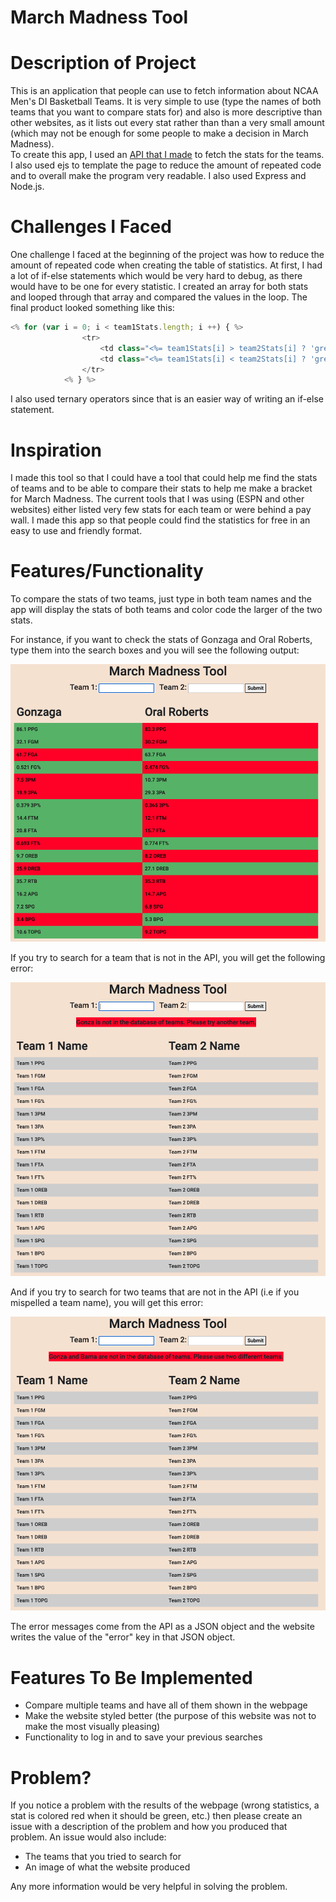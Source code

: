 # March Madness Tool

# Description of Project
This is an application that people can use to fetch information about NCAA Men's DI Basketball Teams. It is very simple to use (type the names of both teams that you want to compare stats for) and also is more descriptive than other websites, as it lists out every stat rather than than a very small amount (which may not be enough for some people to make a decision in March Madness).  
To create this app, I used an [API that I made](https://github.com/christian7974/College-Basketball-API) to fetch the stats for the teams. I also used ejs to template the page to reduce the amount of repeated code and to overall make the program very readable. I also used Express and Node.js.

# Challenges I Faced
One challenge I faced at the beginning of the project was how to reduce the amount of repeated code when creating the table of statistics. At first, I had a lot of if-else statements which would be very hard to debug, as there would have to be one for every statistic. I created an array for both stats and looped through that array and compared the values in the loop. The final product looked something like this:
```javascript
<% for (var i = 0; i < team1Stats.length; i ++) { %>
                <tr>
                    <td class="<%= team1Stats[i] > team2Stats[i] ? 'greater-value' : 'lesser-value'%>"><%= team1Stats[i] %> <%= statEndings[i] %></td>
                    <td class="<%= team1Stats[i] < team2Stats[i] ? 'greater-value' : 'lesser-value'%>"><%= team2Stats[i] %> <%= statEndings[i] %></td>
                </tr>
            <% } %>
```
I also used ternary operators since that is an easier way of writing an if-else statement.

# Inspiration
I made this tool so that I could have a tool that could help me find the stats of teams and to be able to compare their stats to help me make a bracket for March Madness. The current tools that I was using (ESPN and other websites) either listed very few stats for each team or were behind a pay wall. I made this app so that people could find the statistics for free in an easy to use and friendly format. 

# Features/Functionality
To compare the stats of two teams, just type in both team names and the app will display the stats of both teams and color code the larger of the two stats.   

For instance, if you want to check the stats of Gonzaga and Oral Roberts, type them into the search boxes and you will see the following output:  

![First example comparing Gonzaga and Oral Roberts](examples_folder/gonzaga_oral_roberts.png)


If you try to search for a team that is not in the API, you will get the following error:

![Second example with a team that is not in the database](examples_folder/wrong_team.png)

And if you try to search for two teams that are not in the API (i.e if you mispelled a team name), you will get this error:  

![Third example with teams that are not in the database](examples_folder/both_wrong_teams.png)

The error messages come from the API as a JSON object and the website writes the value of the "error" key in that JSON object.

# Features To Be Implemented
- Compare multiple teams and have all of them shown in the webpage
- Make the website styled better (the purpose of this website was not to make the most visually pleasing)
- Functionality to log in and to save your previous searches

# Problem?
If you notice a problem with the results of the webpage (wrong statistics, a stat is colored red when it should be green, etc.) then please create an issue with a description of the problem and how you produced that problem. An issue would also include:
- The teams that you tried to search for
- An image of what the website produced  

Any more information would be very helpful in solving the problem.

